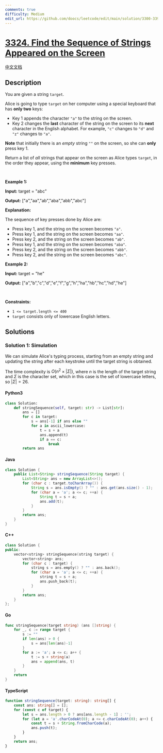 ```yaml
---
comments: true
difficulty: Medium
edit_url: https://github.com/doocs/leetcode/edit/main/solution/3300-3399/3324.Find%20the%20Sequence%20of%20Strings%20Appeared%20on%20the%20Screen/README_EN.md
---
```


<!-- problem:start -->

# [3324. Find the Sequence of Strings Appeared on the Screen](https://leetcode.com/problems/find-the-sequence-of-strings-appeared-on-the-screen)

[中文文档](/solution/3300-3399/3324.Find%20the%20Sequence%20of%20Strings%20Appeared%20on%20the%20Screen/README.md)

## Description

<!-- description:start -->

<p>You are given a string <code>target</code>.</p>

<p>Alice is going to type <code>target</code> on her computer using a special keyboard that has <strong>only two</strong> keys:</p>

<ul>
	<li>Key 1 appends the character <code>&quot;a&quot;</code> to the string on the screen.</li>
	<li>Key 2 changes the <strong>last</strong> character of the string on the screen to its <strong>next</strong> character in the English alphabet. For example, <code>&quot;c&quot;</code> changes to <code>&quot;d&quot;</code> and <code>&quot;z&quot;</code> changes to <code>&quot;a&quot;</code>.</li>
</ul>

<p><strong>Note</strong> that initially there is an <em>empty</em> string <code>&quot;&quot;</code> on the screen, so she can <strong>only</strong> press key 1.</p>

<p>Return a list of <em>all</em> strings that appear on the screen as Alice types <code>target</code>, in the order they appear, using the <strong>minimum</strong> key presses.</p>

<p>&nbsp;</p>
<p><strong class="example">Example 1:</strong></p>

<div class="example-block">
<p><strong>Input:</strong> <span class="example-io">target = &quot;abc&quot;</span></p>

<p><strong>Output:</strong> <span class="example-io">[&quot;a&quot;,&quot;aa&quot;,&quot;ab&quot;,&quot;aba&quot;,&quot;abb&quot;,&quot;abc&quot;]</span></p>

<p><strong>Explanation:</strong></p>

<p>The sequence of key presses done by Alice are:</p>

<ul>
	<li>Press key 1, and the string on the screen becomes <code>&quot;a&quot;</code>.</li>
	<li>Press key 1, and the string on the screen becomes <code>&quot;aa&quot;</code>.</li>
	<li>Press key 2, and the string on the screen becomes <code>&quot;ab&quot;</code>.</li>
	<li>Press key 1, and the string on the screen becomes <code>&quot;aba&quot;</code>.</li>
	<li>Press key 2, and the string on the screen becomes <code>&quot;abb&quot;</code>.</li>
	<li>Press key 2, and the string on the screen becomes <code>&quot;abc&quot;</code>.</li>
</ul>
</div>

<p><strong class="example">Example 2:</strong></p>

<div class="example-block">
<p><strong>Input:</strong> <span class="example-io">target = &quot;he&quot;</span></p>

<p><strong>Output:</strong> <span class="example-io">[&quot;a&quot;,&quot;b&quot;,&quot;c&quot;,&quot;d&quot;,&quot;e&quot;,&quot;f&quot;,&quot;g&quot;,&quot;h&quot;,&quot;ha&quot;,&quot;hb&quot;,&quot;hc&quot;,&quot;hd&quot;,&quot;he&quot;]</span></p>
</div>

<p>&nbsp;</p>
<p><strong>Constraints:</strong></p>

<ul>
	<li><code>1 &lt;= target.length &lt;= 400</code></li>
	<li><code>target</code> consists only of lowercase English letters.</li>
</ul>

<!-- description:end -->

## Solutions

<!-- solution:start -->

### Solution 1: Simulation

We can simulate Alice's typing process, starting from an empty string and updating the string after each keystroke until the target string is obtained.

The time complexity is $O(n^2 \times |\Sigma|)$, where $n$ is the length of the target string and $\Sigma$ is the character set, which in this case is the set of lowercase letters, so $|\Sigma| = 26$.

<!-- tabs:start -->

#### Python3

```python
class Solution:
    def stringSequence(self, target: str) -> List[str]:
        ans = []
        for c in target:
            s = ans[-1] if ans else ""
            for a in ascii_lowercase:
                t = s + a
                ans.append(t)
                if a == c:
                    break
        return ans
```

#### Java

```java
class Solution {
    public List<String> stringSequence(String target) {
        List<String> ans = new ArrayList<>();
        for (char c : target.toCharArray()) {
            String s = ans.isEmpty() ? "" : ans.get(ans.size() - 1);
            for (char a = 'a'; a <= c; ++a) {
                String t = s + a;
                ans.add(t);
            }
        }
        return ans;
    }
}
```

#### C++

```cpp
class Solution {
public:
    vector<string> stringSequence(string target) {
        vector<string> ans;
        for (char c : target) {
            string s = ans.empty() ? "" : ans.back();
            for (char a = 'a'; a <= c; ++a) {
                string t = s + a;
                ans.push_back(t);
            }
        }
        return ans;
    }
};
```

#### Go

```go
func stringSequence(target string) (ans []string) {
	for _, c := range target {
		s := ""
		if len(ans) > 0 {
			s = ans[len(ans)-1]
		}
		for a := 'a'; a <= c; a++ {
			t := s + string(a)
			ans = append(ans, t)
		}
	}
	return
}
```

#### TypeScript

```ts
function stringSequence(target: string): string[] {
    const ans: string[] = [];
    for (const c of target) {
        let s = ans.length > 0 ? ans[ans.length - 1] : '';
        for (let a = 'a'.charCodeAt(0); a <= c.charCodeAt(0); a++) {
            const t = s + String.fromCharCode(a);
            ans.push(t);
        }
    }
    return ans;
}
```

<!-- tabs:end -->

<!-- solution:end -->

<!-- problem:end -->
